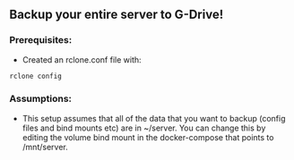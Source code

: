 ## Backup your entire server to G-Drive!
### Prerequisites:
- Created an rclone.conf file with:
```bash
rclone config
```

### Assumptions:
- This setup assumes that all of the data that you want to backup (config files and bind mounts etc) are in ~/server. You can change this by editing the volume bind mount in the docker-compose that points to /mnt/server.


